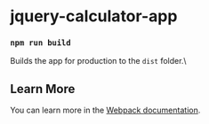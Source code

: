 # jquery-calculator-app

### `npm run build`

Builds the app for production to the `dist` folder.\

## Learn More

You can learn more in the [Webpack documentation](https://webpack.js.org/guides/getting-started/).